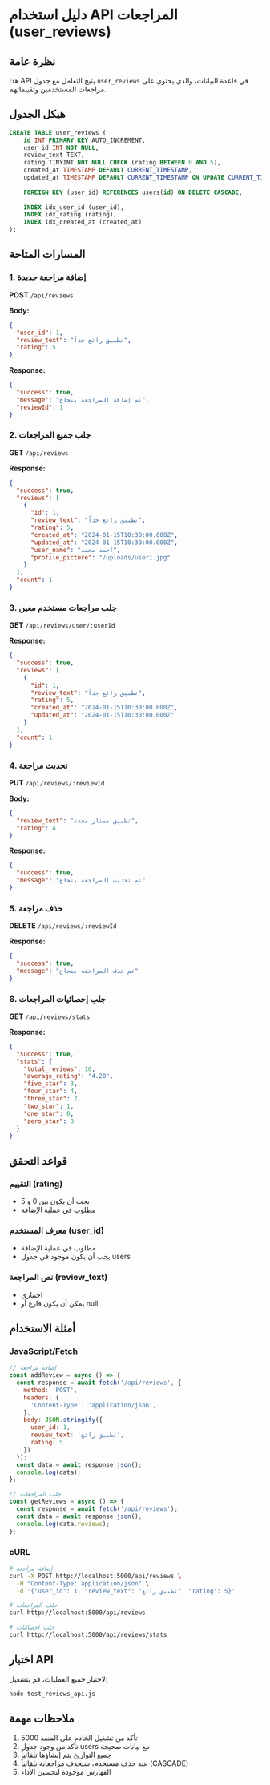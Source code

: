 # دليل استخدام API المراجعات (user_reviews)

## نظرة عامة
هذا API يتيح التعامل مع جدول `user_reviews` في قاعدة البيانات، والذي يحتوي على مراجعات المستخدمين وتقييماتهم.

## هيكل الجدول
```sql
CREATE TABLE user_reviews (
    id INT PRIMARY KEY AUTO_INCREMENT,
    user_id INT NOT NULL,
    review_text TEXT,
    rating TINYINT NOT NULL CHECK (rating BETWEEN 0 AND 5),
    created_at TIMESTAMP DEFAULT CURRENT_TIMESTAMP,
    updated_at TIMESTAMP DEFAULT CURRENT_TIMESTAMP ON UPDATE CURRENT_TIMESTAMP,
    
    FOREIGN KEY (user_id) REFERENCES users(id) ON DELETE CASCADE,
    
    INDEX idx_user_id (user_id),
    INDEX idx_rating (rating),
    INDEX idx_created_at (created_at)
);
```

## المسارات المتاحة

### 1. إضافة مراجعة جديدة
**POST** `/api/reviews`

**Body:**
```json
{
  "user_id": 1,
  "review_text": "تطبيق رائع جداً",
  "rating": 5
}
```

**Response:**
```json
{
  "success": true,
  "message": "تم إضافة المراجعة بنجاح",
  "reviewId": 1
}
```

### 2. جلب جميع المراجعات
**GET** `/api/reviews`

**Response:**
```json
{
  "success": true,
  "reviews": [
    {
      "id": 1,
      "review_text": "تطبيق رائع جداً",
      "rating": 5,
      "created_at": "2024-01-15T10:30:00.000Z",
      "updated_at": "2024-01-15T10:30:00.000Z",
      "user_name": "أحمد محمد",
      "profile_picture": "/uploads/user1.jpg"
    }
  ],
  "count": 1
}
```

### 3. جلب مراجعات مستخدم معين
**GET** `/api/reviews/user/:userId`

**Response:**
```json
{
  "success": true,
  "reviews": [
    {
      "id": 1,
      "review_text": "تطبيق رائع جداً",
      "rating": 5,
      "created_at": "2024-01-15T10:30:00.000Z",
      "updated_at": "2024-01-15T10:30:00.000Z"
    }
  ],
  "count": 1
}
```

### 4. تحديث مراجعة
**PUT** `/api/reviews/:reviewId`

**Body:**
```json
{
  "review_text": "تطبيق ممتاز محدث",
  "rating": 4
}
```

**Response:**
```json
{
  "success": true,
  "message": "تم تحديث المراجعة بنجاح"
}
```

### 5. حذف مراجعة
**DELETE** `/api/reviews/:reviewId`

**Response:**
```json
{
  "success": true,
  "message": "تم حذف المراجعة بنجاح"
}
```

### 6. جلب إحصائيات المراجعات
**GET** `/api/reviews/stats`

**Response:**
```json
{
  "success": true,
  "stats": {
    "total_reviews": 10,
    "average_rating": "4.20",
    "five_star": 3,
    "four_star": 4,
    "three_star": 2,
    "two_star": 1,
    "one_star": 0,
    "zero_star": 0
  }
}
```

## قواعد التحقق

### التقييم (rating)
- يجب أن يكون بين 0 و 5
- مطلوب في عملية الإضافة

### معرف المستخدم (user_id)
- مطلوب في عملية الإضافة
- يجب أن يكون موجود في جدول users

### نص المراجعة (review_text)
- اختياري
- يمكن أن يكون فارغ أو null

## أمثلة الاستخدام

### JavaScript/Fetch
```javascript
// إضافة مراجعة
const addReview = async () => {
  const response = await fetch('/api/reviews', {
    method: 'POST',
    headers: {
      'Content-Type': 'application/json',
    },
    body: JSON.stringify({
      user_id: 1,
      review_text: 'تطبيق رائع',
      rating: 5
    })
  });
  const data = await response.json();
  console.log(data);
};

// جلب المراجعات
const getReviews = async () => {
  const response = await fetch('/api/reviews');
  const data = await response.json();
  console.log(data.reviews);
};
```

### cURL
```bash
# إضافة مراجعة
curl -X POST http://localhost:5000/api/reviews \
  -H "Content-Type: application/json" \
  -d '{"user_id": 1, "review_text": "تطبيق رائع", "rating": 5}'

# جلب المراجعات
curl http://localhost:5000/api/reviews

# جلب إحصائيات
curl http://localhost:5000/api/reviews/stats
```

## اختبار API
لاختبار جميع العمليات، قم بتشغيل:
```bash
node test_reviews_api.js
```

## ملاحظات مهمة
1. تأكد من تشغيل الخادم على المنفذ 5000
2. تأكد من وجود جدول users مع بيانات صحيحة
3. جميع التواريخ يتم إنشاؤها تلقائياً
4. عند حذف مستخدم، ستحذف مراجعاته تلقائياً (CASCADE)
5. الفهارس موجودة لتحسين الأداء